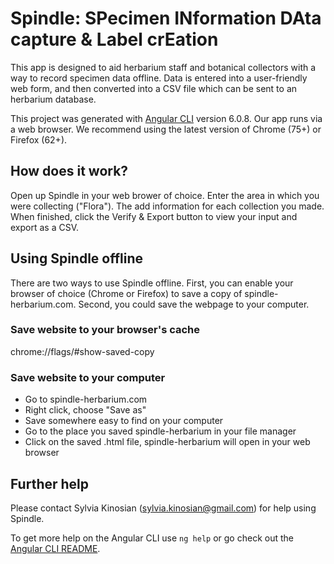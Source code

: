 # Spindle: SPecimen INformation DAta capture & Label crEation

This app is designed to aid herbarium staff and botanical collectors with a way to record specimen data offline. Data is entered into a user-friendly web form, and then converted into a CSV file which can be sent to an herbarium database. 

This project was generated with [Angular CLI](https://github.com/angular/angular-cli) version 6.0.8. Our app runs via a web browser. We recommend using the latest version of Chrome (75+) or Firefox (62+).

## How does it work?

Open up Spindle in your web brower of choice. Enter the area in which you were collecting ("Flora"). The add information for each collection you made. When finished, click the Verify & Export button to view your input and export as a CSV.

## Using Spindle offline

There are two ways to use Spindle offline. First, you can enable your browser of choice (Chrome or Firefox) to save a copy of spindle-herbarium.com. Second, you could save the webpage to your computer.

### Save website to your browser's cache

chrome://flags/#show-saved-copy

### Save website to your computer

* Go to spindle-herbarium.com
* Right click, choose "Save as"
* Save somewhere easy to find on your computer
* Go to the place you saved spindle-herbarium in your file manager	
* Click on the saved .html file, spindle-herbarium will open in your web browser

## Further help

Please contact Sylvia Kinosian (sylvia.kinosian@gmail.com) for help using Spindle.

To get more help on the Angular CLI use `ng help` or go check out the [Angular CLI README](https://github.com/angular/angular-cli/blob/master/README.md).
